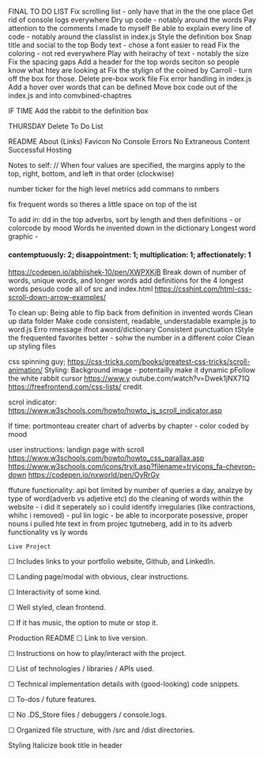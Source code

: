 FINAL TO DO LIST
Fix scrolling list - only have that in the the one place 
Get rid of console logs everywhere
Dry up code - notably around the words
Pay attention to the comments I made to myself
Be able to explain every line of code - notably around the classlist in index.js
Style the definition box
Snap title and social to the top
Body text - chose a font easier to read
Fix the coloring - not red everywhere
Play with heirachy of text - notably the size 
Fix the spacing gaps
Add a header for the top words seciton so people know what htey are looking at
Fix the stylign of the coined by Carroll - turn off the box for those.
Delete pre-box work file
Fix error handling in index.js
Add a hover over words that can be defined
Move box code out of the index.js and into comvbined-chaptres

IF TIME
Add the rabbit to the definition box





THURSDAY
Delete To Do List






README	About (Links)	Favicon	No Console Errors	No Extraneous Content 	Successful Hosting





Notes to self:
// When four values are specified, the margins apply to the top, right, bottom, and left in that order (clockwise)


number ticker for the high level metrics
add commans to nmbers

fix frequent words so theres a little space on top of the ist

To add in:
dd in the top adverbs, sort by length and then definitions - or colorcode by mood
Words he invented down in the dictionary
Longest word graphic -   <h4>contemptuously: 2; disappointment: 1; multiplication: 1; affectionately: 1</h4> https://codepen.io/abhiishek-10/pen/XWPXKjB
Break down of number of words, unique words, and longer words
add definitions for the 4 longest words
pesudo code all of src and index.html
https://csshint.com/html-css-scroll-down-arrow-examples/

To clean up:
Being able to flip back from definition in invented words
Clean up data folder
Make code consistent, readable, understadable
example.js to word.js
Erro rmessage ifnot aword/dictionary
Consistent punctuation
tStyle the frequented favorites better - sohw the number in a different color
Clean up styling files

css spinning guy; https://css-tricks.com/books/greatest-css-tricks/scroll-animation/
Styling:
Background image - potentailly make it dynamic
pFollow the white rabbit cursor https://www.y outube.com/watch?v=Dwek1jNX71Q
 https://freefrontend.com/css-lists/ credit


scrol indicator: https://www.w3schools.com/howto/howto_js_scroll_indicator.asp

If time:
portmonteau creater
chart of adverbs by chapter - color coded by mood

user instructions: landign page with scroll
https://www.w3schools.com/howto/howto_css_parallax.asp
https://www.w3schools.com/icons/tryit.asp?filename=tryicons_fa-chevron-down
https://codepen.io/nxworld/pen/OyRrGy

ffuture functionality:
api bot limited by number of queries a day, analzye by type of word(adverb vs adjetive etc)
do the cleaning of words within the website - i did it seperately so i could identify irregularies (like contractions, whihc i removed) - pul lin logic - be able to incorporate posessive, proper nouns
i pulled hte text in from projec tgutneberg, add in to its 
adverb functionality vs ly words


    Live Project
☐ Includes links to your portfolio website, Github, and LinkedIn.

☐ Landing page/modal with obvious, clear instructions.

☐ Interactivity of some kind.

☐ Well styled, clean frontend.

☐ If it has music, the option to mute or stop it.

Production README
☐ Link to live version.

☐ Instructions on how to play/interact with the project.

☐ List of technologies / libraries / APIs used.

☐ Technical implementation details with (good-looking) code snippets.

☐ To-dos / future features.

☐ No .DS_Store files / debuggers / console.logs.

☐ Organized file structure, with /src and /dist directories.



Styling
Italicize book title in header
